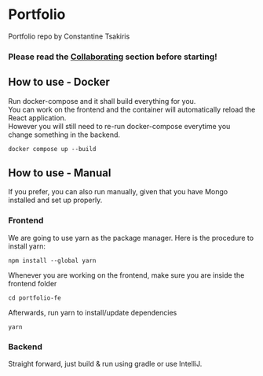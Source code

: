# Portfolio

Portfolio repo by Constantine Tsakiris

### Please read the [Collaborating](#collab) section before starting!

## How to use - Docker
Run docker-compose and it shall build everything for you.  
You can work on the frontend and the container will automatically reload the React application.  
However you will still need to re-run docker-compose everytime you change something in the backend.

```
docker compose up --build
```

## How to use - Manual
If you prefer, you can also run manually, given that you have Mongo installed and set up properly.

### Frontend
We are going to use yarn as the package manager.
Here is the procedure to install yarn:
```
npm install --global yarn
```
Whenever you are working on the frontend, make sure you are inside the frontend folder
```
cd portfolio-fe
```
Afterwards, run yarn to install/update dependencies
```
yarn
```

### Backend
Straight forward, just build & run using gradle or use IntelliJ.

